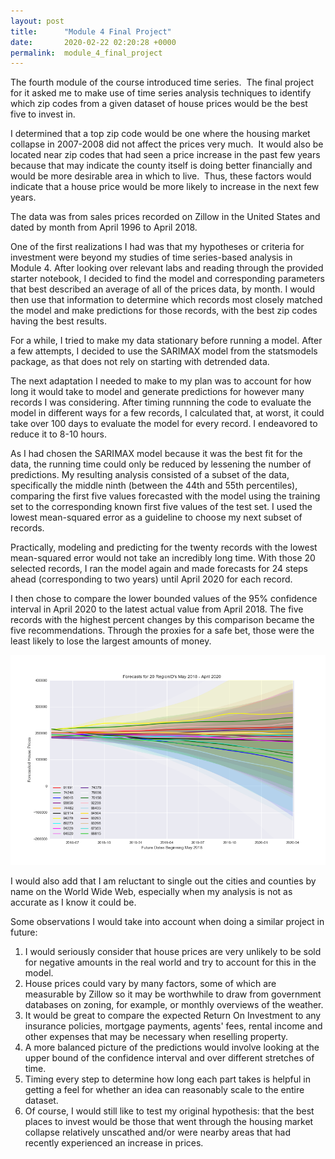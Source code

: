 ```yaml
---
layout: post
title:      "Module 4 Final Project"
date:       2020-02-22 02:20:28 +0000
permalink:  module_4_final_project
---
```



The fourth module of the course introduced time series.  The final project for it asked me to make use of time series analysis techniques to identify which zip codes from a given dataset of house prices would be the best five to invest in.

I determined that a top zip code would be one where the housing market collapse in 2007-2008 did not affect the prices very much.  It would also be located near zip codes that had seen a price increase in the past few years because that may indicate the county itself is doing better financially and would be more desirable area in which to live.  Thus, these factors would indicate that a house price would be more likely to increase in the next few years.

The data was from sales prices recorded on Zillow in the United States and dated by month from April 1996 to April 2018.

One of the first realizations I had was that my hypotheses or criteria for investment were beyond my studies of time series-based analysis in Module 4.  After looking over relevant labs and reading through the provided starter notebook, I decided to find the model and corresponding parameters that best described an average of all of the prices data, by month.  I would then use that information to determine which records most closely matched the model and make predictions for those records, with the best zip codes having the best results.

For a while, I tried to make my data stationary before running a model.  After a few attempts, I decided to use the SARIMAX model from the statsmodels package, as that does not rely on starting with detrended data.

The next adaptation I needed to make to my plan was to account for how long it would take to model and generate predictions for however many records I was considering.  After timing runnning the code to evaluate the model in different ways for a few records, I calculated that, at worst, it could take over 100 days to evaluate the model for every record.  I endeavored to reduce it to 8-10 hours.

As I had chosen the SARIMAX model because it was the best fit for the data, the running time could only be reduced by lessening the number of predictions.  My resulting analysis consisted of a subset of the data, specifically the middle ninth (between the 44th and 55th percentiles), comparing the first five values forecasted with the model using the training set to the corresponding known first five values of the test set.  I used the lowest mean-squared error as a guideline to choose my next subset of records.

Practically, modeling and predicting for the twenty records with the lowest mean-squared error would not take an incredibly long time.  With those 20 selected records, I ran the model again and made forecasts for 24 steps ahead (corresponding to two years) until April 2020 for each record.

I then chose to compare the lower bounded values of the 95% confidence interval in April 2020 to the latest actual value from April 2018.  The five records with the highest percent changes by this comparison became the five recommendations.  Through the proxies for a safe bet, those were the least likely to lose the largest amounts of money.

![2-Year Forecasts with Confidence Interval for 20 Selected Records](https://github.com/bronwencc/Module-4-Project/blob/master/20%20RegionID%20Forecasts.png?raw=true)

I would also add that I am reluctant to single out the cities and counties by name on the World Wide Web, especially when my analysis is not as accurate as I know it could be.

Some observations I would take into account when doing a similar project in future:

1. I would seriously consider that house prices are very unlikely to be sold for negative amounts in the real world and try to account for this in the model.
2. House prices could vary by many factors, some of which are measurable by Zillow so it may be worthwhile to draw from government databases on zoning, for example, or monthly overviews of the weather.
3. It would be great to compare the expected Return On Investment to any insurance policies, mortgage payments, agents' fees, rental income and other expenses that may be necessary when reselling property.
4. A more balanced picture of the predictions would involve looking at the upper bound of the confidence interval and over different stretches of time.
5. Timing every step to determine how long each part takes is helpful in getting a feel for whether an idea can reasonably scale to the entire dataset.
6. Of course, I would still like to test my original hypothesis: that the best places to invest would be those that went through the housing market collapse relatively unscathed and/or were nearby areas that had recently experienced an increase in prices.
